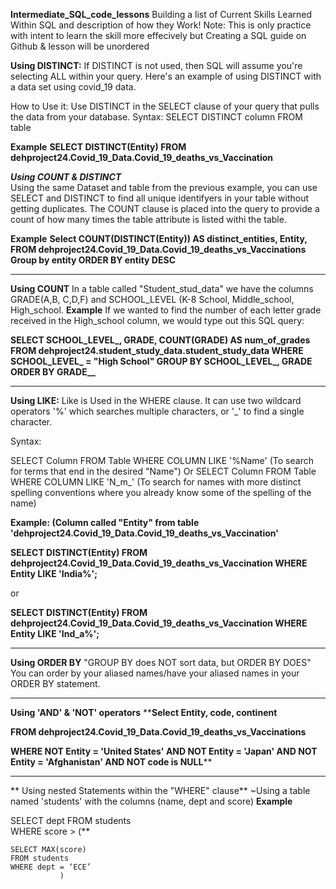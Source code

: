**Intermediate_SQL_code_lessons**
Building a list of Current Skills Learned Within SQL and description of how they Work! 
Note: This is only practice with intent to learn the skill more effecively but Creating a SQL guide on Github & lesson will be unordered


**Using DISTINCT:**
If DISTINCT is not used, then SQL will assume you're selecting ALL within your query. Here's an example of using DISTINCT with a data set
using covid_19 data. 

How to Use it: Use DISTINCT in the SELECT clause of your query that pulls the data from your database. 
Syntax: SELECT DISTINCT column FROM table

**Example** 
**SELECT DISTINCT(Entity)
FROM dehproject24.Covid_19_Data.Covid_19_deaths_vs_Vaccination**

***Using COUNT & DISTINCT***   
Using the same Dataset and table from the previous example, you can use SELECT and DISTINCT to find all unique identifyers in your table without getting duplicates. The COUNT clause is placed into the query to provide a count of how many times the table attribute is listed withi the table. 

**Example** 
**Select COUNT(DISTINCT(Entity)) AS distinct_entities, Entity, 
FROM dehproject24.Covid_19_Data.Covid_19_deaths_vs_Vaccinations
Group by entity 
ORDER BY entity DESC**

---------------------
**Using COUNT**
In a table called "Student_stud_data" we have the columns GRADE(A,B, C,D,F) and SCHOOL_LEVEL (K-8 School, Middle_school, High_school. 
**Example**
If we wanted to find the number of each letter grade received in the High_school column, we would type out this SQL query: 

**SELECT SCHOOL_LEVEL_, GRADE, COUNT(GRADE) AS num_of_grades
FROM dehproject24.student_study_data.student_study_data
WHERE SCHOOL_LEVEL_ = "High School"
GROUP BY SCHOOL_LEVEL_, GRADE
ORDER BY GRADE__**


---------------------
**Using LIKE:**
Like is Used in the WHERE clause. It can use two wildcard operators '%' which searches multiple characters, or '_' to find a single character. 

Syntax: 

SELECT Column FROM Table WHERE COLUMN LIKE '%Name' (To search for terms that end in the desired "Name") 
Or
SELECT Column FROM Table WHERE COLUMN LIKE 'N_m_' (To search for names with more distinct spelling conventions where you already know some of the spelling of the name) 

**Example: (Column called "Entity" from table 'dehproject24.Covid_19_Data.Covid_19_deaths_vs_Vaccination'**

**SELECT DISTINCT(Entity)
FROM dehproject24.Covid_19_Data.Covid_19_deaths_vs_Vaccination
WHERE Entity LIKE 'India%';**

or 

**SELECT DISTINCT(Entity)
FROM dehproject24.Covid_19_Data.Covid_19_deaths_vs_Vaccination
WHERE Entity LIKE 'Ind_a%';**

---------------------
**Using ORDER BY**
"GROUP BY does NOT sort data, but ORDER BY DOES"
You can order by your aliased names/have your aliased names in your ORDER BY statement. 

---------------------
**Using 'AND' & 'NOT' operators**
****Select 
  Entity, code, continent**

**FROM dehproject24.Covid_19_Data.Covid_19_deaths_vs_Vaccinations**

**WHERE
 NOT Entity = 'United States' AND NOT Entity = 'Japan' AND NOT Entity = 'Afghanistan' AND NOT code is NULL****

---------------------
** Using nested Statements within the "WHERE" clause**
~Using a table named 'students' with the columns (name, dept and score) 
**Example**

SELECT dept
FROM students	
WHERE score > (**

	SELECT MAX(score) 
	FROM students
	WHERE dept = ‘ECE’
               )
